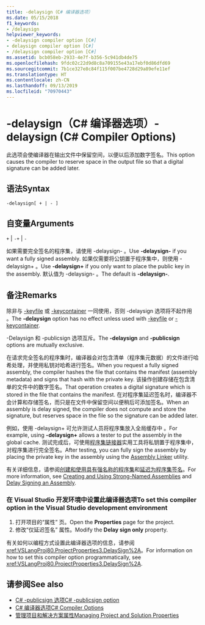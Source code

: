 ```yaml
---
title: -delaysign（C# 编译器选项）
ms.date: 05/15/2018
f1_keywords:
- /delaysign
helpviewer_keywords:
- -delaysign compiler option [C#]
- delaysign compiler option [C#]
- /delaysign compiler option [C#]
ms.assetid: bcb058eb-2933-4e7f-b356-5c941db4de75
ms.openlocfilehash: 9fdc02c22d9d8c8a709155e43a17ebf0d86dfd69
ms.sourcegitcommit: 7b1ce327e8c84f115f007be4728d29a89efe11ef
ms.translationtype: HT
ms.contentlocale: zh-CN
ms.lasthandoff: 09/13/2019
ms.locfileid: "70970443"
---
```

# <a name="-delaysign-c-compiler-options"></a><span data-ttu-id="a78a6-102">-delaysign（C# 编译器选项）</span><span class="sxs-lookup"><span data-stu-id="a78a6-102">-delaysign (C# Compiler Options)</span></span>

<span data-ttu-id="a78a6-103">此选项会使编译器在输出文件中保留空间，以便以后添加数字签名。</span><span class="sxs-lookup"><span data-stu-id="a78a6-103">This option causes the compiler to reserve space in the output file so that a digital signature can be added later.</span></span>

## <a name="syntax"></a><span data-ttu-id="a78a6-104">语法</span><span class="sxs-lookup"><span data-stu-id="a78a6-104">Syntax</span></span>

```console
-delaysign[ + | - ]
```

## <a name="arguments"></a><span data-ttu-id="a78a6-105">自变量</span><span class="sxs-lookup"><span data-stu-id="a78a6-105">Arguments</span></span>

<span data-ttu-id="a78a6-106">`+` &#124; `-`</span><span class="sxs-lookup"><span data-stu-id="a78a6-106">`+` &#124; `-`</span></span>

<span data-ttu-id="a78a6-107">如果需要完全签名的程序集，请使用 -delaysign-  。</span><span class="sxs-lookup"><span data-stu-id="a78a6-107">Use **-delaysign-** if you want a fully signed assembly.</span></span> <span data-ttu-id="a78a6-108">如果仅需要将公钥置于程序集中，则使用 -delaysign+  。</span><span class="sxs-lookup"><span data-stu-id="a78a6-108">Use **-delaysign+** if you only want to place the public key in the assembly.</span></span> <span data-ttu-id="a78a6-109">默认值为 -delaysign-  。</span><span class="sxs-lookup"><span data-stu-id="a78a6-109">The default is **-delaysign-**.</span></span>

## <a name="remarks"></a><span data-ttu-id="a78a6-110">备注</span><span class="sxs-lookup"><span data-stu-id="a78a6-110">Remarks</span></span>

<span data-ttu-id="a78a6-111">除非与 [-keyfile](./keyfile-compiler-option.md) 或 [-keycontainer](./keycontainer-compiler-option.md) 一同使用，否则 -delaysign 选项将不起作用  。</span><span class="sxs-lookup"><span data-stu-id="a78a6-111">The **-delaysign** option has no effect unless used with [-keyfile](./keyfile-compiler-option.md) or [-keycontainer](./keycontainer-compiler-option.md).</span></span>

<span data-ttu-id="a78a6-112"> -Delaysign 和 -publicsign  选项互斥。</span><span class="sxs-lookup"><span data-stu-id="a78a6-112">The **-delaysign** and **-publicsign** options are mutually exclusive.</span></span>

<span data-ttu-id="a78a6-113">在请求完全签名的程序集时，编译器会对包含清单（程序集元数据）的文件进行哈希处理，并使用私钥对哈希进行签名。</span><span class="sxs-lookup"><span data-stu-id="a78a6-113">When you request a fully signed assembly, the compiler hashes the file that contains the manifest (assembly metadata) and signs that hash with the private key.</span></span> <span data-ttu-id="a78a6-114">该操作创建存储在包含清单的文件中的数字签名。</span><span class="sxs-lookup"><span data-stu-id="a78a6-114">That operation creates a digital signature which is stored in the file that contains the manifest.</span></span> <span data-ttu-id="a78a6-115">在对程序集延迟签名时，编译器不会计算和存储签名，而只是在文件中保留空间以便稍后可添加签名。</span><span class="sxs-lookup"><span data-stu-id="a78a6-115">When an assembly is delay signed, the compiler does not compute and store the signature, but reserves space in the file so the signature can be added later.</span></span>

<span data-ttu-id="a78a6-116">例如，使用 -delaysign+ 可允许测试人员将程序集放入全局缓存中  。</span><span class="sxs-lookup"><span data-stu-id="a78a6-116">For example, using **-delaysign+** allows a tester to put the assembly in the global cache.</span></span> <span data-ttu-id="a78a6-117">测试完成后，可使用[程序集链接器](../../../framework/tools/al-exe-assembly-linker.md)实用工具将私钥置于程序集中，对程序集进行完全签名。</span><span class="sxs-lookup"><span data-stu-id="a78a6-117">After testing, you can fully sign the assembly by placing the private key in the assembly using the [Assembly Linker](../../../framework/tools/al-exe-assembly-linker.md) utility.</span></span>

<span data-ttu-id="a78a6-118">有关详细信息，请参阅[创建和使用具有强名称的程序集](../../../standard/assembly/create-use-strong-named.md)和[延迟为程序集签名](../../../standard/assembly/delay-sign.md)。</span><span class="sxs-lookup"><span data-stu-id="a78a6-118">For more information, see [Creating and Using Strong-Named Assemblies](../../../standard/assembly/create-use-strong-named.md) and [Delay Signing an Assembly](../../../standard/assembly/delay-sign.md).</span></span>

### <a name="to-set-this-compiler-option-in-the-visual-studio-development-environment"></a><span data-ttu-id="a78a6-119">在 Visual Studio 开发环境中设置此编译器选项</span><span class="sxs-lookup"><span data-stu-id="a78a6-119">To set this compiler option in the Visual Studio development environment</span></span>

1. <span data-ttu-id="a78a6-120">打开项目的“属性”  页。</span><span class="sxs-lookup"><span data-stu-id="a78a6-120">Open the **Properties** page for the project.</span></span>
1. <span data-ttu-id="a78a6-121">修改“仅延迟签名”  属性。</span><span class="sxs-lookup"><span data-stu-id="a78a6-121">Modify the **Delay sign only** property.</span></span>

<span data-ttu-id="a78a6-122">有关如何以编程方式设置此编译器选项的信息，请参阅 <xref:VSLangProj80.ProjectProperties3.DelaySign%2A>。</span><span class="sxs-lookup"><span data-stu-id="a78a6-122">For information on how to set this compiler option programmatically, see <xref:VSLangProj80.ProjectProperties3.DelaySign%2A>.</span></span>

## <a name="see-also"></a><span data-ttu-id="a78a6-123">请参阅</span><span class="sxs-lookup"><span data-stu-id="a78a6-123">See also</span></span>

- [<span data-ttu-id="a78a6-124">C# -publicsign 选项</span><span class="sxs-lookup"><span data-stu-id="a78a6-124">C# -publicsign option</span></span>](publicsign-compiler-option.md)
- [<span data-ttu-id="a78a6-125">C# 编译器选项</span><span class="sxs-lookup"><span data-stu-id="a78a6-125">C# Compiler Options</span></span>](index.md)
- [<span data-ttu-id="a78a6-126">管理项目和解决方案属性</span><span class="sxs-lookup"><span data-stu-id="a78a6-126">Managing Project and Solution Properties</span></span>](/visualstudio/ide/managing-project-and-solution-properties)
